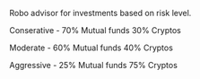 Robo advisor for investments based on risk level. 




Conserative - 70% Mutual funds 30% Cryptos





Moderate - 60% Mutual funds 40% Cryptos




Aggressive - 25% Mutual funds 75% Cryptos
